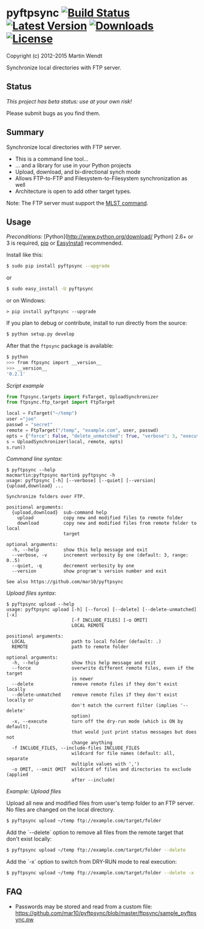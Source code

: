 # pyftpsync [![Build Status](https://travis-ci.org/mar10/pyftpsync.png?branch=master)](https://travis-ci.org/mar10/pyftpsync) [![Latest Version](https://pypip.in/v/pyftpsync/badge.png)](https://pypi.python.org/pypi/pyftpsync/) [![Downloads](https://pypip.in/d/pyftpsync/badge.png)](https://pypi.python.org/pypi/pyftpsync/) [![License](https://pypip.in/license/pyftpsync/badge.png)](https://pypi.python.org/pypi/pyftpsync/)
Copyright (c) 2012-2015 Martin Wendt

Synchronize local directories with FTP server.

## Status
*This project has beta status: use at your own risk!*

Please submit bugs as you find them.


## Summary
Synchronize local directories with FTP server.

  * This is a command line tool...
  * ... and a library for use in your Python projects
  * Upload, download, and bi-directional synch mode
  * Allows FTP-to-FTP and Filesystem-to-Filesystem synchronization as well
  * Architecture is open to add other target types.

Note: 
The FTP server must support the [MLST command](http://tools.ietf.org/html/rfc3659).

## Usage 
*Preconditions:* [Python](http://www.python.org/download/ Python) 2.6+ or 3 is required, 
[pip](http://www.pip-installer.org/) or
[EasyInstall](http://pypi.python.org/pypi/setuptools#using-setuptools-and-easyinstall)
recommended. 

Install like this:

```bash
$ sudo pip install pyftpsync --upgrade
```
or
```bash
$ sudo easy_install -U pyftpsync
```

or on Windows:
```
> pip install pyftpsync --upgrade
```

If you plan to debug or contribute, install to run directly from the source:
```bash
$ python setup.py develop
```

After that the `ftpsync` package is available:
```bash
$ python
>>> from ftpsync import __version__
>>> __version__
'0.2.1'
```

*Script example*

```python
from ftpsync.targets import FsTarget, UploadSynchronizer
from ftpsync.ftp_target import FtpTarget

local = FsTarget("~/temp")
user ="joe"
passwd = "secret"
remote = FtpTarget("/temp", "example.com", user, passwd)
opts = {"force": False, "delete_unmatched": True, "verbose": 3, "execute": True, "dry_run" : False}
s = UploadSynchronizer(local, remote, opts)
s.run()
```


*Command line syntax*:

```
$ pyftpsync --help
macmartin:pyftpsync martin$ pyftpsync -h
usage: pyftpsync [-h] [--verbose] [--quiet] [--version] {upload,download} ...

Synchronize folders over FTP.

positional arguments:
  {upload,download}  sub-command help
    upload           copy new and modified files to remote folder
    download         copy new and modified files from remote folder to local
                     target

optional arguments:
  -h, --help         show this help message and exit
  --verbose, -v      increment verbosity by one (default: 3, range: 0..5)
  --quiet, -q        decrement verbosity by one
  --version          show program's version number and exit

See also https://github.com/mar10/pyftpsync
```


*Upload files syntax*:

```
$ pyftpsync upload --help
usage: pyftpsync upload [-h] [--force] [--delete] [--delete-unmatched] [-x]
                        [-f INCLUDE_FILES] [-o OMIT]
                        LOCAL REMOTE

positional arguments:
  LOCAL                 path to local folder (default: .)
  REMOTE                path to remote folder

optional arguments:
  -h, --help            show this help message and exit
  --force               overwrite different remote files, even if the target
                        is newer
  --delete              remove remote files if they don't exist locally
  --delete-unmatched    remove remote files if they don't exist locally or
                        don't match the current filter (implies '--delete'
                        option)
  -x, --execute         turn off the dry-run mode (which is ON by default),
                        that would just print status messages but does not
                        change anything
  -f INCLUDE_FILES, --include-files INCLUDE_FILES
                        wildcard for file names (default: all, separate
                        multiple values with ',')
  -o OMIT, --omit OMIT  wildcard of files and directories to exclude (applied
                        after --include)
```

*Example: Upload files*

Upload all new and modified files from user's temp folder to an FTP server.<br>
No files are changed on the local directory.

```bash
$ pyftpsync upload ~/temp ftp://example.com/target/folder
```

Add the ´--delete´ option to remove all files from the remote target that don't exist locally:
```bash
$ pyftpsync upload ~/temp ftp://example.com/target/folder --delete
```

Add the ´-x´ option to switch from DRY-RUN mode to real execution:
```bash
$ pyftpsync upload ~/temp ftp://example.com/target/folder --delete -x
```


## FAQ

  * Passwords may be stored and read from a custom file:
    https://github.com/mar10/pyftpsync/blob/master/ftpsync/sample_pyftpsync.pw
